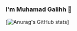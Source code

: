 ### I'm Muhamad Galihh 🐺
[![Anurag's GitHub stats](https://github-readme-stats.vercel.app/api?username=muhgalihhh)]
